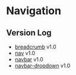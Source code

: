# Navigation

## Version Log

* [breadcrumb](https://github.com/jacobxperez/essentials/blob/master/css/less/components/navigation/breadcrumb.less) v1.0
* [nav](https://github.com/jacobxperez/essentials/blob/master/css/less/components/navigation/nav.less) v1.0
* [navbar](https://github.com/jacobxperez/essentials/blob/master/css/less/components/navigation/navbar.less) v1.0
* [navbar-dropdown](https://github.com/jacobxperez/essentials/blob/master/css/less/components/navigation/navbar-dropdown.less) v1.0
